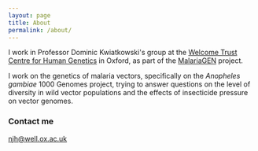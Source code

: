 ```yaml
---
layout: page
title: About
permalink: /about/
---
```


I work in Professor Dominic Kwiatkowski's group at the [Welcome Trust Centre for Human Genetics](www.well.ox.ac.uk) in Oxford, as part of the [MalariaGEN](http://www.malariagen.net/) project. 

I work on the genetics of malaria vectors, specifically on the *Anopheles gambiae* 1000 Genomes project, trying to answer questions on the level of diversity in wild vector populations and the effects of insecticide pressure on vector genomes.

### Contact me

[njh@well.ox.ac.uk](mailto:njh@well.ox.ac.uk)
